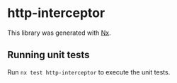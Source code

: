 # http-interceptor

This library was generated with [Nx](https://nx.dev).

## Running unit tests

Run `nx test http-interceptor` to execute the unit tests.
